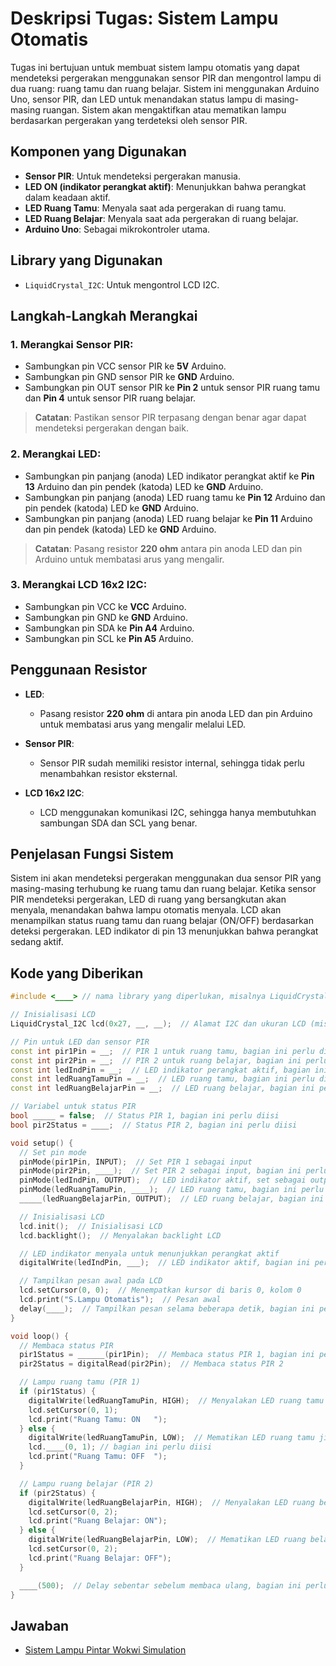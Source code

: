 # Deskripsi Tugas: Sistem Lampu Otomatis 

Tugas ini bertujuan untuk membuat sistem lampu otomatis yang dapat mendeteksi pergerakan menggunakan sensor PIR dan mengontrol lampu di dua ruang: ruang tamu dan ruang belajar. Sistem ini menggunakan Arduino Uno, sensor PIR, dan LED untuk menandakan status lampu di masing-masing ruangan. Sistem akan mengaktifkan atau mematikan lampu berdasarkan pergerakan yang terdeteksi oleh sensor PIR.

## Komponen yang Digunakan

- **Sensor PIR**: Untuk mendeteksi pergerakan manusia.
- **LED ON (indikator perangkat aktif)**: Menunjukkan bahwa perangkat dalam keadaan aktif.
- **LED Ruang Tamu**: Menyala saat ada pergerakan di ruang tamu.
- **LED Ruang Belajar**: Menyala saat ada pergerakan di ruang belajar.
- **Arduino Uno**: Sebagai mikrokontroler utama.

## Library yang Digunakan

- `LiquidCrystal_I2C`: Untuk mengontrol LCD I2C.

## Langkah-Langkah Merangkai

### 1. **Merangkai Sensor PIR**:
   - Sambungkan pin VCC sensor PIR ke **5V** Arduino.
   - Sambungkan pin GND sensor PIR ke **GND** Arduino.
   - Sambungkan pin OUT sensor PIR ke **Pin 2** untuk sensor PIR ruang tamu dan **Pin 4** untuk sensor PIR ruang belajar.

   > **Catatan**: Pastikan sensor PIR terpasang dengan benar agar dapat mendeteksi pergerakan dengan baik.

### 2. **Merangkai LED**:
   - Sambungkan pin panjang (anoda) LED indikator perangkat aktif ke **Pin 13** Arduino dan pin pendek (katoda) LED ke **GND** Arduino.
   - Sambungkan pin panjang (anoda) LED ruang tamu ke **Pin 12** Arduino dan pin pendek (katoda) LED ke **GND** Arduino.
   - Sambungkan pin panjang (anoda) LED ruang belajar ke **Pin 11** Arduino dan pin pendek (katoda) LED ke **GND** Arduino.
   
   > **Catatan**: Pasang resistor **220 ohm** antara pin anoda LED dan pin Arduino untuk membatasi arus yang mengalir.

### 3. **Merangkai LCD 16x2 I2C**:
   - Sambungkan pin VCC ke **VCC** Arduino.
   - Sambungkan pin GND ke **GND** Arduino.
   - Sambungkan pin SDA ke **Pin A4** Arduino.
   - Sambungkan pin SCL ke **Pin A5** Arduino.

## Penggunaan Resistor

- **LED**:
  - Pasang resistor **220 ohm** di antara pin anoda LED dan pin Arduino untuk membatasi arus yang mengalir melalui LED.
  
- **Sensor PIR**: 
  - Sensor PIR sudah memiliki resistor internal, sehingga tidak perlu menambahkan resistor eksternal.

- **LCD 16x2 I2C**:
  - LCD menggunakan komunikasi I2C, sehingga hanya membutuhkan sambungan SDA dan SCL yang benar.

## Penjelasan Fungsi Sistem

Sistem ini akan mendeteksi pergerakan menggunakan dua sensor PIR yang masing-masing terhubung ke ruang tamu dan ruang belajar. Ketika sensor PIR mendeteksi pergerakan, LED di ruang yang bersangkutan akan menyala, menandakan bahwa lampu otomatis menyala. LCD akan menampilkan status ruang tamu dan ruang belajar (ON/OFF) berdasarkan deteksi pergerakan. LED indikator di pin 13 menunjukkan bahwa perangkat sedang aktif.

## Kode yang Diberikan

```cpp
#include <____> // nama library yang diperlukan, misalnya LiquidCrystal_I2C

// Inisialisasi LCD
LiquidCrystal_I2C lcd(0x27, __, __);  // Alamat I2C dan ukuran LCD (misal: 16, 2)

// Pin untuk LED dan sensor PIR
const int pir1Pin = __;  // PIR 1 untuk ruang tamu, bagian ini perlu diisi
const int pir2Pin = __;  // PIR 2 untuk ruang belajar, bagian ini perlu diisi
const int ledIndPin = __;  // LED indikator perangkat aktif, bagian ini perlu diisi
const int ledRuangTamuPin = __;  // LED ruang tamu, bagian ini perlu diisi
const int ledRuangBelajarPin = __;  // LED ruang belajar, bagian ini perlu diisi

// Variabel untuk status PIR
bool _____ = false;  // Status PIR 1, bagian ini perlu diisi
bool pir2Status = ____;  // Status PIR 2, bagian ini perlu diisi

void setup() {
  // Set pin mode
  pinMode(pir1Pin, INPUT);  // Set PIR 1 sebagai input
  pinMode(pir2Pin, ____);  // Set PIR 2 sebagai input, bagian ini perlu diisi
  pinMode(ledIndPin, OUTPUT);  // LED indikator aktif, set sebagai output
  pinMode(ledRuangTamuPin, ____);  // LED ruang tamu, bagian ini perlu diisi
  _____(ledRuangBelajarPin, OUTPUT);  // LED ruang belajar, bagian ini perlu diisi

  // Inisialisasi LCD
  lcd.init();  // Inisialisasi LCD
  lcd.backlight();  // Menyalakan backlight LCD

  // LED indikator menyala untuk menunjukkan perangkat aktif
  digitalWrite(ledIndPin, ___);  // LED indikator aktif, bagian ini perlu diisi dengan HIGH atau LOW

  // Tampilkan pesan awal pada LCD
  lcd.setCursor(0, 0);  // Menempatkan kursor di baris 0, kolom 0
  lcd.print("S.Lampu Otomatis");  // Pesan awal
  delay(____);  // Tampilkan pesan selama beberapa detik, bagian ini perlu diisi (misal 2000 untuk 2 detik)
}

void loop() {
  // Membaca status PIR
  pir1Status = ______(pir1Pin);  // Membaca status PIR 1, bagian ini perlu diisi
  pir2Status = digitalRead(pir2Pin);  // Membaca status PIR 2

  // Lampu ruang tamu (PIR 1)
  if (pir1Status) {
    digitalWrite(ledRuangTamuPin, HIGH);  // Menyalakan LED ruang tamu jika PIR 1 mendeteksi pergerakan
    lcd.setCursor(0, 1);
    lcd.print("Ruang Tamu: ON   ");
  } else {
    digitalWrite(ledRuangTamuPin, LOW);  // Mematikan LED ruang tamu jika PIR 1 tidak mendeteksi pergerakan
    lcd.____(0, 1); // bagian ini perlu diisi
    lcd.print("Ruang Tamu: OFF  ");
  }

  // Lampu ruang belajar (PIR 2)
  if (pir2Status) {
    digitalWrite(ledRuangBelajarPin, HIGH);  // Menyalakan LED ruang belajar jika PIR 2 mendeteksi pergerakan
    lcd.setCursor(0, 2);
    lcd.print("Ruang Belajar: ON");
  } else {
    digitalWrite(ledRuangBelajarPin, LOW);  // Mematikan LED ruang belajar jika PIR 2 tidak mendeteksi pergerakan
    lcd.setCursor(0, 2);
    lcd.print("Ruang Belajar: OFF");
  }

  ____(500);  // Delay sebentar sebelum membaca ulang, bagian ini perlu diisi
}
```
## Jawaban

- [Sistem Lampu Pintar Wokwi Simulation]()
